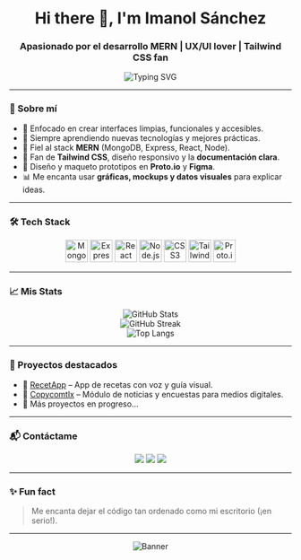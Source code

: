 <!-- README.md -->

<h1 align="center">Hi there 👋, I'm Imanol Sánchez</h1>
<h3 align="center">Apasionado por el desarrollo MERN | UX/UI lover | Tailwind CSS fan</h3>

<p align="center">
  <img src="https://readme-typing-svg.herokuapp.com?font=Poppins&duration=2000&color=00B981&center=true&lines=Building+clean+and+friendly+UIs;MERN+Stack+Developer;Prototyping+UI%2FUX+with+Proto.io;Loving+TailwindCSS+and+Docs" alt="Typing SVG" />
</p>

---

### 🌱 Sobre mí

- 🎯 Enfocado en crear interfaces limpias, funcionales y accesibles.
- 🧠 Siempre aprendiendo nuevas tecnologías y mejores prácticas.
- 💼 Fiel al stack **MERN** (MongoDB, Express, React, Node).
- 🎨 Fan de **Tailwind CSS**, diseño responsivo y la **documentación clara**.
- 📱 Diseño y maqueto prototipos en **Proto.io** y **Figma**.
- 📊 Me encanta usar **gráficas, mockups y datos visuales** para explicar ideas.

---

### 🛠️ Tech Stack

<p align="center">
  <img src="https://cdn.jsdelivr.net/gh/devicons/devicon/icons/mongodb/mongodb-original.svg" alt="MongoDB" width="40" height="40"/>
  <img src="https://cdn.jsdelivr.net/gh/devicons/devicon/icons/express/express-original.svg" alt="Express" width="40" height="40"/>
  <img src="https://cdn.jsdelivr.net/gh/devicons/devicon/icons/react/react-original.svg" alt="React" width="40" height="40"/>
  <img src="https://cdn.jsdelivr.net/gh/devicons/devicon/icons/nodejs/nodejs-original.svg" alt="Node.js" width="40" height="40"/>
  <img src="https://cdn.jsdelivr.net/gh/devicons/devicon/icons/css3/css3-original.svg" alt="CSS3" width="40" height="40"/>
  <img src="https://www.vectorlogo.zone/logos/tailwindcss/tailwindcss-icon.svg" alt="Tailwind CSS" width="40" height="40"/>
  <img src="https://img.icons8.com/ios/50/proto.io.png" alt="Proto.io" width="40" height="40"/>
</p>

---

### 📈 Mis Stats

<p align="center">
  <img src="https://github-readme-stats.vercel.app/api?username=ImanolTane05&show_icons=true&theme=radical&hide_title=true" alt="GitHub Stats" />
  <br>
  <img src="https://github-readme-streak-stats.herokuapp.com/?user=ImanolTane05&theme=radical" alt="GitHub Streak" />
  <br>
  <img src="https://github-readme-stats.vercel.app/api/top-langs/?username=ImanolTane05&layout=compact&theme=radical" alt="Top Langs" />
</p>

---

### 📂 Proyectos destacados

- 🚀 [RecetApp](https://github.com/ImanolTane05/RecetApp) – App de recetas con voz y guía visual.
- 📰 [Copycomtlx](https://github.com/ImanolTane05/Copycomtlx) – Módulo de noticias y encuestas para medios digitales.
- 🧩 Más proyectos en progreso...

---

### 📬 Contáctame

<p align="center">
  <a href="mailto:imanoltane05@gmail.com"><img src="https://img.shields.io/badge/Gmail-D14836?style=flat&logo=gmail&logoColor=white" /></a>
  <a href="https://www.linkedin.com/in/imanol-sanchez/"><img src="https://img.shields.io/badge/LinkedIn-blue?style=flat&logo=linkedin&logoColor=white" /></a>
  <a href="https://www.instagram.com/imanolcodes"><img src="https://img.shields.io/badge/Instagram-E4405F?style=flat&logo=instagram&logoColor=white" /></a>
</p>

---

### ✨ Fun fact
> Me encanta dejar el código tan ordenado como mi escritorio (¡en serio!).

---

<!-- Opcionalmente puedes agregar un banner bonito -->

<p align="center">
  <img src="https://raw.githubusercontent.com/ImanolTane05/ImanolTane05/main/banner.png" alt="Banner" />
</p>
